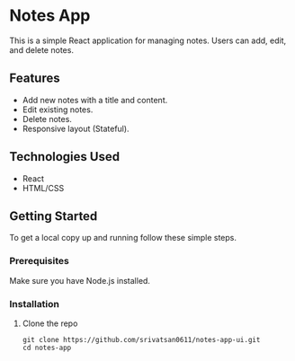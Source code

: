 # Notes App

This is a simple React application for managing notes. Users can add, edit, and delete notes.

## Features

- Add new notes with a title and content.
- Edit existing notes.
- Delete notes.
- Responsive layout (Stateful).

## Technologies Used

- React
- HTML/CSS

## Getting Started

To get a local copy up and running follow these simple steps.

### Prerequisites

Make sure you have Node.js installed.

### Installation

1. Clone the repo

   ```
   git clone https://github.com/srivatsan0611/notes-app-ui.git
   cd notes-app
   ```

